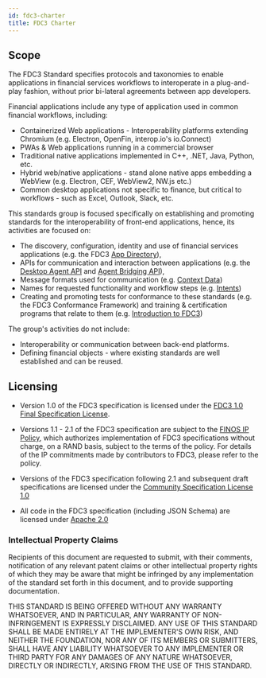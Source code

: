 ```yaml
---
id: fdc3-charter
title: FDC3 Charter
---
```


## Scope

The FDC3 Standard specifies protocols and taxonomies to enable applications in financial services workflows to interoperate in a plug-and-play fashion, without prior bi-lateral agreements between app developers.

Financial applications include any type of application used in common financial workflows, including:

- Containerized Web applications - Interoperability platforms extending Chromium (e.g. Electron, OpenFin, interop.io's io.Connect)
- PWAs & Web applications running in a commercial browser
- Traditional native applications implemented in C++, .NET, Java, Python, etc.
- Hybrid web/native applications - stand alone native apps embedding a WebView (e.g. Electron, CEF, WebView2, NW.js etc.)
- Common desktop applications not specific to finance, but critical to workflows - such as Excel, Outlook, Slack, etc.

This standards group is focused specifically on establishing and promoting standards for the interoperability of front-end applications, hence, its activities are focused on:

- The discovery, configuration, identity and use of financial services applications (e.g. the FDC3 [App Directory](https://fdc3.finos.org/docs/app-directory/overview)),
- APIs for communication and interaction between applications (e.g. the [Desktop Agent API](https://fdc3.finos.org/docs/api/spec) and [Agent Bridging API](https://fdc3.finos.org/docs/agent-bridging/spec)),
- Message formats used for communication (e.g. [Context Data](https://fdc3.finos.org/docs/context/spec))
- Names for requested functionality and workflow steps (e.g. [Intents](https://fdc3.finos.org/docs/intents/spec))
- Creating and promoting tests for conformance to these standards (e.g. the FDC3 Conformance Framework) and training & certification programs that relate to them (e.g. [Introduction to FDC3](https://training.linuxfoundation.org/express-learning/introduction-to-fdc3-lfel1000/))

The group's activities do not include:

- Interoperability or communication between back-end platforms.
- Defining financial objects - where existing standards are well established and can be reused.

## Licensing

- Version 1.0 of the FDC3 specification is licensed under the [FDC3 1.0 Final Specification License](https://github.com/finos/FDC3/blob/17892008c26a73ff1fd9f6e40ceb8c8bfd58c610/PATENTS-FDC3-1.0.md).

- Versions 1.1 - 2.1 of the FDC3 specification are subject to the [FINOS IP Policy](https://github.com/finos/community/blob/fdd059c93b6ceefadd8cf60c4bef995366695337/website/static/governance-docs/IP-Policy.pdf), which authorizes implementation of FDC3 specifications without charge, on a RAND basis, subject to the terms of the policy. For details of the IP commitments made by contributors to FDC3, please refer to the policy.

- Versions of the FDC3 specification following 2.1 and subsequent draft specifications are licensed under the [Community Specification License 1.0](https://github.com/finos/FDC3/blob/4ce90d45ca8e0c4f8f2c5bd73f51304278783d87/LICENSE.md)
- All code in the FDC3 specification (including JSON Schema) are licensed under [Apache 2.0](https://github.com/finos/FDC3/blob/master/LICENSE)

### Intellectual Property Claims

Recipients of this document are requested to submit, with their comments, notification of
any relevant patent claims or other intellectual property rights of which they may be aware that
might be infringed by any implementation of the standard set forth in this document, and to provide
supporting documentation.

THIS STANDARD IS BEING OFFERED WITHOUT ANY WARRANTY
WHATSOEVER, AND IN PARTICULAR, ANY WARRANTY OF NON-INFRINGEMENT IS
EXPRESSLY DISCLAIMED. ANY USE OF THIS STANDARD SHALL BE MADE
ENTIRELY AT THE IMPLEMENTER'S OWN RISK, AND NEITHER THE FOUNDATION,
NOR ANY OF ITS MEMBERS OR SUBMITTERS, SHALL HAVE ANY LIABILITY
WHATSOEVER TO ANY IMPLEMENTER OR THIRD PARTY FOR ANY DAMAGES OF
ANY NATURE WHATSOEVER, DIRECTLY OR INDIRECTLY, ARISING FROM THE USE
OF THIS STANDARD.
